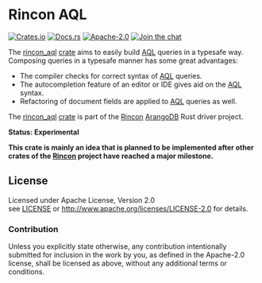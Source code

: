 
# Rincon AQL

[![Crates.io][crates_badge]][crate]
[![Docs.rs][docs_badge]][documentation]
[![Apache-2.0][license_badge]][Apache-2.0]
[![Join the chat][gitter_badge]][chat]

[crates_badge]: https://img.shields.io/crates/v/rincon_aql.svg
[docs_badge]: https://docs.rs/rincon_aql/badge.svg
[license_badge]: https://img.shields.io/badge/license-Apache%2D%2D2%2E0-blue.svg
[gitter_badge]: https://badges.gitter.im/innoave/rincon.svg

[crate]: https://crates.io/crates/rincon_aql
[documentation]: https://docs.rs/rincon_aql
[Apache-2.0]: https://www.apache.org/licenses/LICENSE-2.0
[chat]: https://gitter.im/innoave/rincon
[license]: ../LICENSE
[rincon]: https://github.com/innoave/rincon
[rincon_aql]: https://github.com/innoave/rincon/rincon_aql

The [rincon_aql] [crate] aims to easily build [AQL] queries in a typesafe way. Composing queries in a
typesafe manner has some great advantages:

* The compiler checks for correct syntax of [AQL] queries.
* The autocompletion feature of an editor or IDE gives aid on the [AQL] syntax.
* Refactoring of document fields are applied to [AQL] queries as well.

The [rincon_aql] [crate] is part of the [Rincon] [ArangoDB] Rust driver project.

**Status: Experimental**

**This crate is mainly an idea that is planned to be implemented after other crates of the [Rincon]
project have reached a major milestone.** 


## License

Licensed under Apache License, Version 2.0<br/>
see [LICENSE] or http://www.apache.org/licenses/LICENSE-2.0 for details.

### Contribution

Unless you explicitly state otherwise, any contribution intentionally submitted
for inclusion in the work by you, as defined in the Apache-2.0 license, shall be
licensed as above, without any additional terms or conditions.


[ArangoDB]: https://www.arangodb.org
[AQL]: https://docs.arangodb.com/3.2/AQL/index.html
[Rust]: https://www.rust-lang.org
